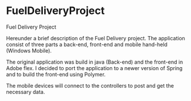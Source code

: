 # FuelDeliveryProject
Fuel Delivery Project 

Hereunder a brief description of the Fuel Delivery project.
The application consist of three parts a back-end, front-end and mobile hand-held (Windows Mobile).

The original application was build in java (Back-end) and the front-end in Adobe flex. I decided to port the application to a
newer version of Spring and to build the front-end using Polymer. 

The mobile devices will connect to the controllers to post and get the necessary data.
